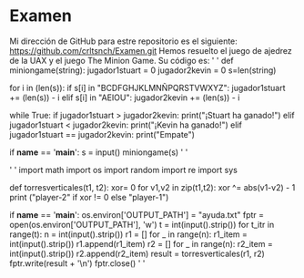 # Examen
Mi dirección de  GitHub para estre repositorio es el siguiente: 
https://github.com/crltsnch/Examen.git
Hemos resuelto el juego de ajedrez de la UAX y el juego The Minion Game. Su código es:
' '
def miniongame(string):
  jugador1stuart = 0
  jugador2kevin = 0
  s=len(string)

  for i in (len(s)):
    if s[i] in "BCDFGHJKLMNÑPQRSTVWXYZ":
      jugador1stuart += (len(s)) - i
    elif s[i] in "AEIOU":
      jugador2kevin += (len(s)) - i

  while True:
    if jugador1stuart > jugador2kevin:
      print("¡Stuart ha ganado!")
    elif jugador1stuart < jugador2kevin:
      print("¡Kevin ha ganado!")
    elif jugador1stuart == jugador2kevin:
      print("Empate")

if __name__ == '__main__':
  s = input()
  miniongame(s)
  ' '
  
  ' '
  import math
import os
import random
import re
import sys

def torresverticales(t1, t2):
    xor= 0
    for v1,v2 in zip(t1,t2):
        xor ^= abs(v1-v2) - 1
    print ("player-2" if xor != 0 else "player-1")

if __name__ == '__main__':
    os.environ['OUTPUT_PATH'] = "ayuda.txt"
    fptr = open(os.environ['OUTPUT_PATH'], 'w')
    t = int(input().strip())
    for t_itr in range(t):
        n = int(input().strip())
    r1 = []
    for _ in range(n):
        r1_item = int(input().strip())
        r1.append(r1_item)
    r2 = []
    for _ in range(n):
        r2_item = int(input().strip())
        r2.append(r2_item)
    result = torresverticales(r1, r2)
    fptr.write(result + '\n')
    fptr.close()
    ' '
